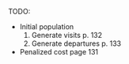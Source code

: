 TODO: 
- Initial population
    1. Generate visits p. 132
    2. Generate departures p. 133
- Penalized cost page 131

